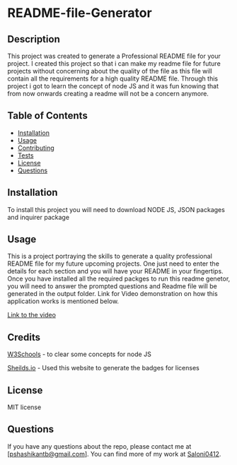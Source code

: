 # README-file-Generator

## Description

This project was created to generate a Professional README file for your project. I created this project so that i can make my readme file for future projects without concerning about the quality of the file as this file will contain all the requirements for a high quality README file. Through this project i got to learn the concept of node JS and it was fun knowing that from now onwards creating a readme will not be a concern anymore.

## Table of Contents

- [Installation](#installation)
- [Usage](#usage)
- [Contributing](#contributing)
- [Tests](#tests)
- [License](#license)
- [Questions](#questions)

## Installation

To install this project you will need to download NODE JS, JSON packages and inquirer package 

## Usage

This is a project portraying the skills to generate a quality professional README file for my future upcoming projects. One just need to enter the details for each section and you will have your README in your fingertips. Once you have installed all the required packges to run this readme genetor, you will need to answer the prompted questions and Readme file will be generated in the output folder. Link for Video demonstration on how this application works is mentioned below. 

[Link to the video](https://drive.google.com/file/d/1-lVmPd7jU8efl9xYmNUoXg228LVJPC51/view)


## Credits

[W3Schools](https://www.w3schools.com/) - to clear some concepts for node JS

[Sheilds.io](https://shields.io/category/license) - Used this website to generate the badges for licenses

## License

MIT license

## Questions

If you have any questions about the repo, please contact me at [pshashikantb@gmail.com]. You can find more of my work at [Saloni0412](https://github.com/Saloni0412/).
